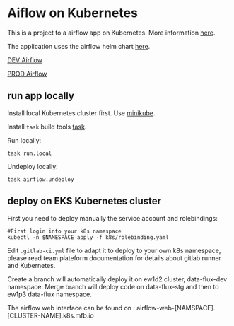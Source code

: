 # Aiflow on Kubernetes

This is a project to a airflow app on Kubernetes. More information [here](https://airflow.apache.org/kubernetes.html).

The application uses the airflow helm chart [here](https://github.com/helm/charts/tree/master/stable/airflow).

[DEV Airflow](https://airflow-data-flux-dev.ew1d2.k8s.mfb.io)

[PROD Airflow](https://airflow-data-flux.ew1d2.k8s.mfb.io)


## run app locally

Install local Kubernetes cluster first. Use [minikube](https://kubernetes.io/docs/tasks/tools/install-minikube/).

Install `task` build tools [task](https://taskfile.dev/#/installation).

Run locally:
```shell script
task run.local
```
Undeploy locally:
```shell script
task airflow.undeploy
```

## deploy on EKS Kubernetes cluster
First you need to deploy manually the service account and rolebindings:
```shell script
#First login into your k8s namespace
kubectl -n $NAMESPACE apply -f k8s/rolebinding.yaml
```

Edit `.gitlab-ci.yml` file to adapt it to deploy to your own k8s namespace, please read team plateform documentation for details about gitlab runner and Kubernetes.

Create a branch will automatically deploy it on ew1d2 cluster, data-flux-dev namespace. Merge branch will deploy code on data-flux-stg and then to ew1p3 data-flux namespace.

The airflow web interface can be found on : airflow-web-[NAMSPACE].[CLUSTER-NAME].k8s.mfb.io